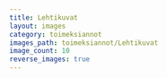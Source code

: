 ```yaml
---
title: Lehtikuvat
layout: images
category: toimeksiannot
images_path: toimeksiannot/Lehtikuvat
image_count: 10
reverse_images: true
---
```


